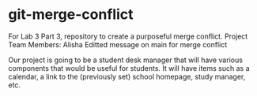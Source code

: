 # git-merge-conflict
For Lab 3 Part 3, repository to create a purposeful merge conflict.
Project Team Members: Alisha 
Editted message on main for merge conflict

Our project is going to be a student desk manager that will have various components that would be useful for students. It will have items such as a calendar, a link to the (previously set) school homepage, study manager, etc. 
